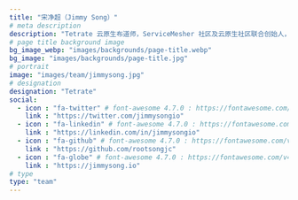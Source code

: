 ```yaml
---
title: "宋净超（Jimmy Song）"
# meta description
description: "Tetrate 云原生布道师，ServiceMesher 社区及云原生社区联合创始人，CNCF Ambassador，热衷开源和分享。"
# page title background image
bg_image_webp: "images/backgrounds/page-title.webp"
bg_image: "images/backgrounds/page-title.jpg"
# portrait
image: "images/team/jimmysong.jpg"
# designation
designation: "Tetrate"
social:
  - icon : "fa-twitter" # font-awesome 4.7.0 : https://fontawesome.com/v4.7.0/icons/
    link : "https://twitter.com/jimmysongio"
  - icon : "fa-linkedin" # font-awesome 4.7.0 : https://fontawesome.com/v4.7.0/icons/
    link : "https://linkedin.com/in/jimmysongio"
  - icon : "fa-github" # font-awesome 4.7.0 : https://fontawesome.com/v4.7.0/icons/
    link : "https://github.com/rootsongjc"
  - icon : "fa-globe" # font-awesome 4.7.0 : https://fontawesome.com/v4.7.0/icons/
    link : "https://jimmysong.io"
# type  
type: "team"
---
```


